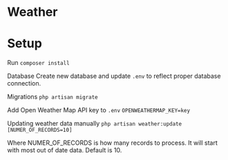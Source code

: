 # Weather

# Setup

Run
`composer install`

Database
Create new database and update `.env` to reflect proper database connection.

Migrations
`php artisan migrate`

Add Open Weather Map API key to `.env`
`OPENWEATHERMAP_KEY=key`

Updating weather data manually
`php artisan weather:update [NUMER_OF_RECORDS=10]`

Where NUMER_OF_RECORDS is how many records to process. It will start with most out of date data. Default is 10.
